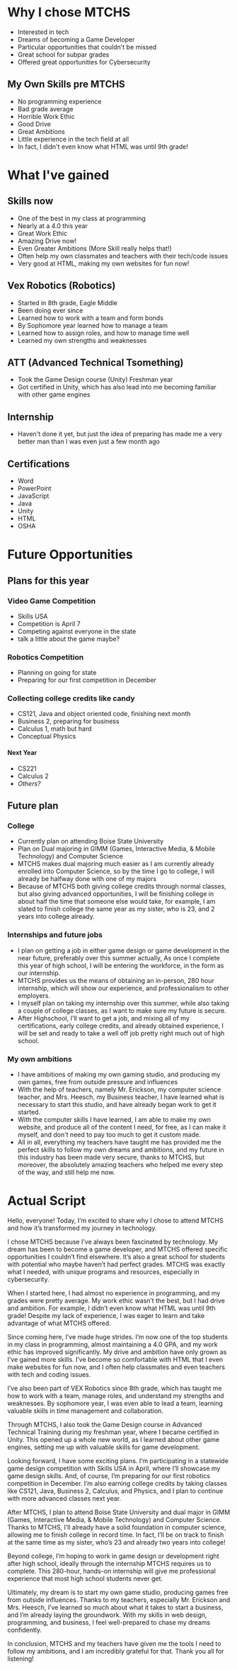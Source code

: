 # Why I chose MTCHS
- Interested in tech
- Dreams of becoming a Game Developer
- Particular opportunities that couldn't be missed
- Great school for subpar grades
- Offered great opportunities for Cybersecurity
## My Own Skills pre MTCHS
- No programming experience
- Bad grade average
- Horrible Work Ethic
- Good Drive
- Great Ambitions
- Little experience in the tech field at all
- In fact, I didn't even know what HTML was until 9th grade!
# What I've gained
## Skills now
- One of the best in my class at programming
- Nearly at a 4.0 this year
- Great Work Ethic
- Amazing Drive now!
- Even Greater Ambitions (More Skill really helps that!)
- Often help my own classmates and teachers with their tech/code issues
- Very good at HTML, making my own websites for fun now!
## Vex Robotics (Robotics)
- Started in 8th grade, Eagle Middle
- Been doing ever since
- Learned how to work with a team and form bonds
- By Sophomore year learned how to manage a team
- Learned how to assign roles, and how to manage time well
- Learned my own strengths and weaknesses
## ATT (Advanced Technical Tsomething)
- Took the Game Design course (Unity) Freshman year
- Got certified in Unity, which has also lead into me becoming familiar with other game engines
## Internship
- Haven't done it yet, but just the idea of preparing has made me a very better man than I was even just a few month ago
## Certifications
- Word
- PowerPoint
- JavaScript
- Java
- Unity
- HTML
- OSHA
# Future Opportunities
## Plans for this year
### Video Game Competition
- Skills USA
- Competition is April 7
- Competing against everyone in the state
- talk a little about the game maybe?
### Robotics Competition
- Planning on going for state
- Preparing for our first competition in December
### Collecting college credits like candy
- CS121, Java and object oriented code, finishing next month
- Business 2, preparing for business
- Calculus 1, math but hard
- Conceptual Physics
#### Next Year
- CS221
- Calculus 2
- *Others?*
## Future plan
### College
- Currently plan on attending Boise State University
- Plan on Dual majoring in GIMM (Games, Interactive Media, & Mobile Technology) and Computer Science
- MTCHS makes dual majoring much easier as I am currently already enrolled into Computer Science, so by the time I go to college, I will already be halfway done with one of my majors
- Because of MTCHS both giving college credits through normal classes, but also giving advanced opportunities, I will be finishing college in about half the time that someone else would take, for example, I am slated to finish college the same year as my sister, who is 23, and 2 years into college already.
### Internships and future jobs
- I plan on getting a job in either game design or game development in the near future, preferably over this summer actually, As once I complete this year of high school, I will be entering the workforce, in the form as our internship.
- MTCHS provides us the means of obtaining an in-person, 280 hour internship, which will show our experience, and professionalism to other employers.
- I myself plan on taking my internship over this summer, while also taking a couple of college classes, as I want to make sure my future is secure.
- After Highschool, I'll want to get a job, and mixing all of my certifications, early college credits, and already obtained experience, I will be set and ready to take a well off job pretty right much out of high school.
### My own ambitions
- I have ambitions of making my own gaming studio, and producing my own games, free from outside pressure and influences
- With the help of teachers, namely Mr. Erickson, my computer science teacher, and Mrs. Heesch, my Business teacher, I have learned what is necessary to start this studio, and have already began work to get it started.
- With the computer skills I have learned, I am able to make my own website, and produce all of the content I need, for free, as I can make it myself, and don't need to pay too much to get it custom made.
- All in all, everything my teachers have taught me has provided me the perfect skills to follow my own dreams and ambitions, and my future in this industry has been made very secure, thanks to MTCHS, but moreover, the absolutely amazing teachers who helped me every step of the way, and still help me now.

# Actual Script
Hello, everyone! Today, I’m excited to share why I chose to attend MTCHS and how it’s transformed my journey in technology.

I chose MTCHS because I’ve always been fascinated by technology. My dream has been to become a game developer, and MTCHS offered specific opportunities I couldn’t find elsewhere. It’s also a great school for students with potential who maybe haven’t had perfect grades. MTCHS was exactly what I needed, with unique programs and resources, especially in cybersecurity.

When I started here, I had almost no experience in programming, and my grades were pretty average. My work ethic wasn’t the best, but I had drive and ambition. For example, I didn’t even know what HTML was until 9th grade! Despite my lack of experience, I was eager to learn and take advantage of what MTCHS offered.

Since coming here, I’ve made huge strides. I’m now one of the top students in my class in programming, almost maintaining a 4.0 GPA, and my work ethic has improved significantly. My drive and ambition have only grown as I’ve gained more skills. I’ve become so comfortable with HTML that I even make websites for fun now, and I often help classmates and even teachers with tech and coding issues.

I’ve also been part of VEX Robotics since 8th grade, which has taught me how to work with a team, manage roles, and understand my strengths and weaknesses. By sophomore year, I was even able to lead a team, learning valuable skills in time management and collaboration.

Through MTCHS, I also took the Game Design course in Advanced Technical Training during my freshman year, where I became certified in Unity. This opened up a whole new world, as I learned about other game engines, setting me up with valuable skills for game development.

Looking forward, I have some exciting plans. I’m participating in a statewide game design competition with Skills USA in April, where I’ll showcase my game design skills. And, of course, I’m preparing for our first robotics competition in December. I’m also earning college credits by taking classes like CS121, Java, Business 2, Calculus, and Physics, and I plan to continue with more advanced classes next year.

After MTCHS, I plan to attend Boise State University and dual major in GIMM (Games, Interactive Media, & Mobile Technology) and Computer Science. Thanks to MTCHS, I’ll already have a solid foundation in computer science, allowing me to finish college in record time. In fact, I’ll be on track to finish at the same time as my sister, who’s 23 and already two years into college!

Beyond college, I’m hoping to work in game design or development right after high school, ideally through the internship MTCHS requires us to complete. This 280-hour, hands-on internship will give me professional experience that most high school students never get.

Ultimately, my dream is to start my own game studio, producing games free from outside influences. Thanks to my teachers, especially Mr. Erickson and Mrs. Heesch, I’ve learned so much about what it takes to start a business, and I’m already laying the groundwork. With my skills in web design, programming, and business, I feel well-prepared to chase my dreams confidently.

In conclusion, MTCHS and my teachers have given me the tools I need to follow my ambitions, and I am incredibly grateful for that. Thank you all for listening!